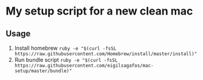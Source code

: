 # My setup script for a new clean mac

## Usage
1. Install homebrew `ruby -e "$(curl -fsSL https://raw.githubusercontent.com/Homebrew/install/master/install)"`
2. Run bundle script `ruby -e "$(curl -fsSL https://raw.githubusercontent.com/eigilsagafos/mac-setup/master/bundle)"`
